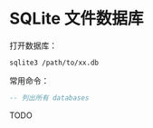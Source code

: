 # SQLite 文件数据库

打开数据库：

```shell
sqlite3 /path/to/xx.db
```

常用命令：

```sql
-- 列出所有 databases

```

TODO
